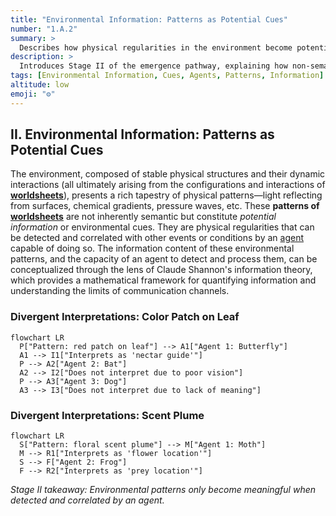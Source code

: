 ```yaml
---
title: "Environmental Information: Patterns as Potential Cues"
number: "1.A.2"
summary: >
  Describes how physical regularities in the environment become potential information that gains meaning only when interpreted by an agent.
description: >
  Introduces Stage II of the emergence pathway, explaining how non-semantic patterns such as light patches, gradients, and scents represent latent cues whose information value depends on an organism's sensory and correlational capacities.
tags: [Environmental Information, Cues, Agents, Patterns, Information]
altitude: low
emoji: "⚙️"
---
```


## II. Environmental Information: Patterns as Potential Cues

The environment, composed of stable physical structures and their dynamic interactions (all ultimately arising from the configurations and interactions of **[worldsheets](../../glossary/W.md#worldsheet)**), presents a rich tapestry of physical patterns—light reflecting from surfaces, chemical gradients, pressure waves, etc. These **patterns of [worldsheets](../../glossary/W.md#worldsheet)** are not inherently semantic but constitute *potential information* or environmental cues. They are physical regularities that can be detected and correlated with other events or conditions by an [agent](../../glossary/A.md#agent) capable of doing so. The information content of these environmental patterns, and the capacity of an agent to detect and process them, can be conceptualized through the lens of Claude Shannon's information theory, which provides a mathematical framework for quantifying information and understanding the limits of communication channels.

### Divergent Interpretations: Color Patch on Leaf

```mermaid
flowchart LR
  P["Pattern: red patch on leaf"] --> A1["Agent 1: Butterfly"]
  A1 --> I1["Interprets as 'nectar guide'"]
  P --> A2["Agent 2: Bat"]
  A2 --> I2["Does not interpret due to poor vision"]
  P --> A3["Agent 3: Dog"]
  A3 --> I3["Does not interpret due to lack of meaning"]
```

### Divergent Interpretations: Scent Plume

```mermaid
flowchart LR
  S["Pattern: floral scent plume"] --> M["Agent 1: Moth"]
  M --> R1["Interprets as 'flower location'"]
  S --> F["Agent 2: Frog"]
  F --> R2["Interprets as 'prey location'"]
```

*Stage II takeaway: Environmental patterns only become meaningful when detected and correlated by an agent.*